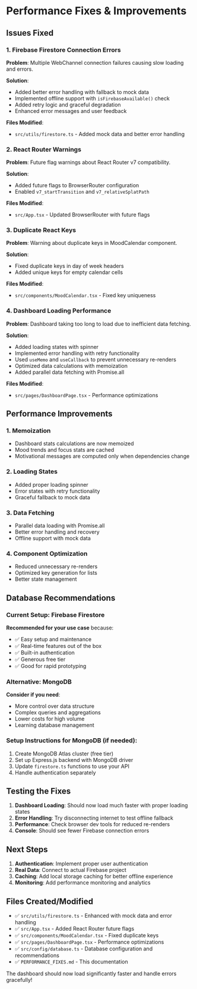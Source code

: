 # Performance Fixes & Improvements

## Issues Fixed

### 1. Firebase Firestore Connection Errors

**Problem**: Multiple WebChannel connection failures causing slow loading and errors.

**Solution**:

- Added better error handling with fallback to mock data
- Implemented offline support with `isFirebaseAvailable()` check
- Added retry logic and graceful degradation
- Enhanced error messages and user feedback

**Files Modified**:

- `src/utils/firestore.ts` - Added mock data and better error handling

### 2. React Router Warnings

**Problem**: Future flag warnings about React Router v7 compatibility.

**Solution**:

- Added future flags to BrowserRouter configuration
- Enabled `v7_startTransition` and `v7_relativeSplatPath`

**Files Modified**:

- `src/App.tsx` - Updated BrowserRouter with future flags

### 3. Duplicate React Keys

**Problem**: Warning about duplicate keys in MoodCalendar component.

**Solution**:

- Fixed duplicate keys in day of week headers
- Added unique keys for empty calendar cells

**Files Modified**:

- `src/components/MoodCalendar.tsx` - Fixed key uniqueness

### 4. Dashboard Loading Performance

**Problem**: Dashboard taking too long to load due to inefficient data fetching.

**Solution**:

- Added loading states with spinner
- Implemented error handling with retry functionality
- Used `useMemo` and `useCallback` to prevent unnecessary re-renders
- Optimized data calculations with memoization
- Added parallel data fetching with Promise.all

**Files Modified**:

- `src/pages/DashboardPage.tsx` - Performance optimizations

## Performance Improvements

### 1. Memoization

- Dashboard stats calculations are now memoized
- Mood trends and focus stats are cached
- Motivational messages are computed only when dependencies change

### 2. Loading States

- Added proper loading spinner
- Error states with retry functionality
- Graceful fallback to mock data

### 3. Data Fetching

- Parallel data loading with Promise.all
- Better error handling and recovery
- Offline support with mock data

### 4. Component Optimization

- Reduced unnecessary re-renders
- Optimized key generation for lists
- Better state management

## Database Recommendations

### Current Setup: Firebase Firestore

**Recommended for your use case** because:

- ✅ Easy setup and maintenance
- ✅ Real-time features out of the box
- ✅ Built-in authentication
- ✅ Generous free tier
- ✅ Good for rapid prototyping

### Alternative: MongoDB

**Consider if you need**:

- More control over data structure
- Complex queries and aggregations
- Lower costs for high volume
- Learning database management

### Setup Instructions for MongoDB (if needed):

1. Create MongoDB Atlas cluster (free tier)
2. Set up Express.js backend with MongoDB driver
3. Update `firestore.ts` functions to use your API
4. Handle authentication separately

## Testing the Fixes

1. **Dashboard Loading**: Should now load much faster with proper loading states
2. **Error Handling**: Try disconnecting internet to test offline fallback
3. **Performance**: Check browser dev tools for reduced re-renders
4. **Console**: Should see fewer Firebase connection errors

## Next Steps

1. **Authentication**: Implement proper user authentication
2. **Real Data**: Connect to actual Firebase project
3. **Caching**: Add local storage caching for better offline experience
4. **Monitoring**: Add performance monitoring and analytics

## Files Created/Modified

- ✅ `src/utils/firestore.ts` - Enhanced with mock data and error handling
- ✅ `src/App.tsx` - Added React Router future flags
- ✅ `src/components/MoodCalendar.tsx` - Fixed duplicate keys
- ✅ `src/pages/DashboardPage.tsx` - Performance optimizations
- ✅ `src/config/database.ts` - Database configuration and recommendations
- ✅ `PERFORMANCE_FIXES.md` - This documentation

The dashboard should now load significantly faster and handle errors gracefully!
